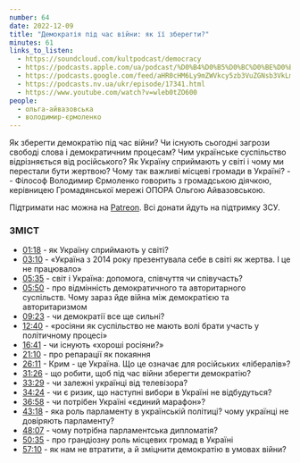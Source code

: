 ```yaml
---
number: 64
date: 2022-12-09
title: "Демократія під час війни: як її зберегти?"
minutes: 61
links_to_listen:
  - https://soundcloud.com/kultpodcast/democracy
  - https://podcasts.apple.com/ua/podcast/%D0%B4%D0%B5%D0%BC%D0%BE%D0%BA%D1%80%D0%B0%D1%82%D1%96%D1%8F-%D0%BF%D1%96%D0%B4-%D1%87%D0%B0%D1%81-%D0%B2%D1%96%D0%B9%D0%BD%D0%B8-%D1%8F%D0%BA-%D1%97%D1%97-%D0%B7%D0%B1%D0%B5%D1%80%D0%B5%D0%B3%D1%82%D0%B8-%D0%B0%D0%B9%D0%B2%D0%B0%D0%B7%D0%BE%D0%B2%D1%81%D1%8C%D0%BA%D0%B0/id1581339249?i=1000589553690
  - https://podcasts.google.com/feed/aHR0cHM6Ly9mZWVkcy5zb3VuZGNsb3VkLmNvbS91c2Vycy9zb3VuZGNsb3VkOnVzZXJzOjg5MjM3MjAyNy9zb3VuZHMucnNz/episode/dGFnOnNvdW5kY2xvdWQsMjAxMDp0cmFja3MvMTM5OTIzMTUxOQ?sa=X&ved=0CAUQkfYCahcKEwjIlu6EyoD8AhUAAAAAHQAAAAAQAQ
  - https://podcasts.nv.ua/ukr/episode/17341.html
  - https://www.youtube.com/watch?v=wleb0tZO600
people:
  - ольга-айвазовська
  - володимир-єрмоленко
---
```


Як зберегти демократію під час війни? Чи існують сьогодні загрози свободі слова
і демократичним процесам? Чим українське суспільство відрізняється від
російського? Як Україну сприймають у світі і чому ми перестали бути жертвою?
Чому так важливі місцеві громади в Україні? -- Філософ Володимир Єрмоленко
говорить з громадською діячкою, керівницею Громадянської мережі ОПОРА Ольгою
Айвазовською.

Підтримати нас можна на [Patreon][18]. Всі донати йдуть на підтримку ЗСУ.

### ЗМІСТ

- [01:18][1] \- як Україну сприймають у світі?
- [03:10][2] \- «Україна з 2014 року презентувала себе в світі як жертва. І це не працювало»
- [05:35][3] \- світ і Україна: допомога, співчуття чи співучасть?
- [05:50][4] \- про відмінність демократичного та авторитарного суспільств. Чому зараз йде війна між демократією та авторитаризмом
- [09:23][5] \- чи демократії все ще сильні?
- [12:40][6] \- «росіяни як суспільство не мають волі брати участь у політичному процесі»
- [16:41][7] \- чи існують «хороші росіяни?»
- [21:10][8] \- про репарації як покаяння
- [26:11][9] \- Крим \- це Україна. Що це означає для російських «лібералів»?
- [31:26][10] \- що робити, щоб під час війни зберегти демократію?
- [33:29][11] \- чи залежні українці від телевізора?
- [34:24][12] \- чи є ризик, що наступні вибори в Україні не відбудуться?
- [36:58][13] \- чи потрібен Україні «єдиний марафон»?
- [43:18][14] \- яка роль парламенту в українській політиці? чому українці не довіряють парламенту?
- [48:07][15] \- чому потрібна парламентська дипломатія?
- [50:35][16] \- про грандіозну роль місцевих громад в Україні
- [57:10][17] \- як нам не втратити, а й зміцнити демократію в умовах війни?

[1]: https://www.youtube.com/watch?v=wleb0tZO600&t=78s
[2]: https://www.youtube.com/watch?v=wleb0tZO600&t=190s
[3]: https://www.youtube.com/watch?v=wleb0tZO600&t=335s
[4]: https://www.youtube.com/watch?v=wleb0tZO600&t=350s
[5]: https://www.youtube.com/watch?v=wleb0tZO600&t=563s
[6]: https://www.youtube.com/watch?v=wleb0tZO600&t=760s
[7]: https://www.youtube.com/watch?v=wleb0tZO600&t=1001s
[8]: https://www.youtube.com/watch?v=wleb0tZO600&t=1270s
[9]: https://www.youtube.com/watch?v=wleb0tZO600&t=1571s
[10]: https://www.youtube.com/watch?v=wleb0tZO600&t=1886s
[11]: https://www.youtube.com/watch?v=wleb0tZO600&t=2009s
[12]: https://www.youtube.com/watch?v=wleb0tZO600&t=2064s
[13]: https://www.youtube.com/watch?v=wleb0tZO600&t=2218s
[14]: https://www.youtube.com/watch?v=wleb0tZO600&t=2598s
[15]: https://www.youtube.com/watch?v=wleb0tZO600&t=2887s
[16]: https://www.youtube.com/watch?v=wleb0tZO600&t=3035s
[17]: https://www.youtube.com/watch?v=wleb0tZO600&t=3430s
[18]: https://patreon.com/kultpodcast
